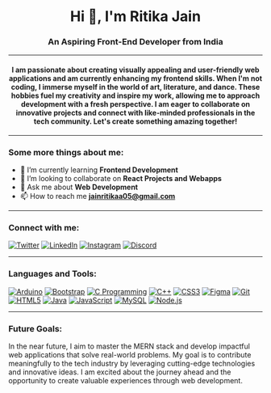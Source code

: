 <h1 align="center">Hi 👋, I'm Ritika Jain</h1>
<h3 align="center">An Aspiring Front-End Developer from India</h3>

---

<h4 align="center">I am passionate about creating visually appealing and user-friendly web applications and am currently enhancing my frontend skills. When I'm not coding, I immerse myself in the world of art, literature, and dance. These hobbies fuel my creativity and inspire my work, allowing me to approach development with a fresh perspective. I am eager to collaborate on innovative projects and connect with like-minded professionals in the tech community. Let's create something amazing together!</h4>

---

### Some more things about me:

- 🌱 I’m currently learning **Frontend Development**
- 👯 I’m looking to collaborate on **React Projects and Webapps**
- 💬 Ask me about **Web Development**
- 📫 How to reach me **jainritikaa05@gmail.com**

---

### Connect with me:
[<img src="https://img.icons8.com/color/48/000000/twitter.png" alt="Twitter">](https://twitter.com/jainritikaa05)
[<img src="https://img.icons8.com/color/48/000000/linkedin.png" alt="LinkedIn">](https://linkedin.com/in/jainritikaa)
[<img src="https://img.icons8.com/color/48/000000/instagram-new.png" alt="Instagram">](https://instagram.com/jainritikaaa)
[<img src="https://img.icons8.com/color/48/000000/discord-new-logo.png" alt="Discord">](https://discord.gg/ritika0487)

---

### Languages and Tools:
[<img src="https://img.icons8.com/color/48/000000/arduino.png" alt="Arduino">](https://www.arduino.cc/)
[<img src="https://img.icons8.com/color/48/000000/bootstrap.png" alt="Bootstrap">](https://getbootstrap.com/)
[<img src="https://img.icons8.com/color/48/000000/c-programming.png" alt="C Programming">](https://www.cprogramming.com/)
[<img src="https://img.icons8.com/color/48/000000/c-plus-plus-logo.png" alt="C++">](https://www.w3schools.com/cpp/)
[<img src="https://img.icons8.com/color/48/000000/css3.png" alt="CSS3">](https://www.w3schools.com/css/)
[<img src="https://img.icons8.com/color/48/000000/figma.png" alt="Figma">](https://www.figma.com/)
[<img src="https://img.icons8.com/color/48/000000/git.png" alt="Git">](https://git-scm.com/)
[<img src="https://img.icons8.com/color/48/000000/html-5.png" alt="HTML5">](https://www.w3.org/html/)
[<img src="https://img.icons8.com/color/48/000000/java-coffee-cup-logo.png" alt="Java">](https://www.java.com/)
[<img src="https://img.icons8.com/color/48/000000/javascript.png" alt="JavaScript">](https://developer.mozilla.org/en-US/docs/Web/JavaScript)
[<img src="https://img.icons8.com/color/48/000000/mysql.png" alt="MySQL">](https://www.mysql.com/)
[<img src="https://img.icons8.com/color/48/000000/nodejs.png" alt="Node.js">](https://nodejs.org/)

---

### Future Goals:
In the near future, I aim to master the MERN stack and develop impactful web applications that solve real-world problems. My goal is to contribute meaningfully to the tech industry by leveraging cutting-edge technologies and innovative ideas. I am excited about the journey ahead and the opportunity to create valuable experiences through web development.


